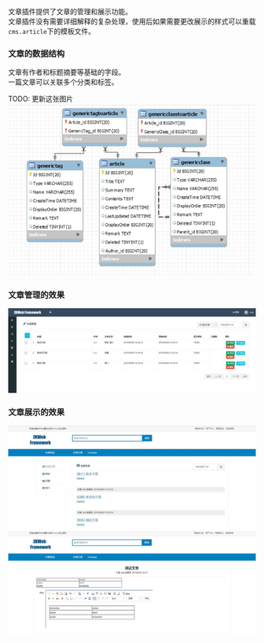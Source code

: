 文章插件提供了文章的管理和展示功能。<br/>
文章插件没有需要详细解释的复杂处理，使用后如果需要更改展示的样式可以重载`cms.article`下的模板文件。<br/>

### 文章的数据结构

文章有作者和标题摘要等基础的字段。<br/>
一篇文章可以关联多个分类和标签。<br/>

TODO: 更新这张图片
![文章的ER图](../img/er_article.jpg)

### 文章管理的效果

![后台文章管理的效果](../img/article_manage.jpg)

### 文章展示的效果

![前台文章展示的效果](../img/article_list.jpg)
![前台文章展示的效果](../img/article_view.jpg)
